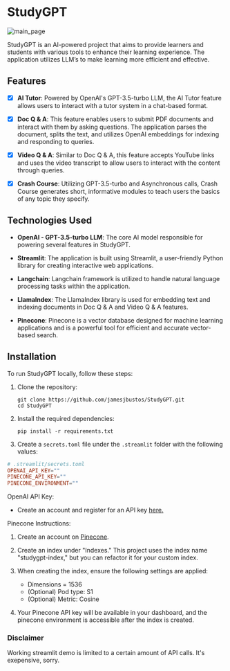 # StudyGPT

![main_page](https://github.com/jamesjbustos/StudyGPT/assets/45052719/cf7db466-73f2-4691-b93f-e04e0acf2af0)

StudyGPT is an AI-powered project that aims to provide learners and students with various tools to enhance their learning experience. The application utilizes LLM’s to make learning more efficient and effective.

## Features

- [x] **AI Tutor**: Powered by OpenAI's GPT-3.5-turbo LLM, the AI Tutor feature allows users to interact with a tutor system in a chat-based format.

- [x] **Doc Q & A**: This feature enables users to submit PDF documents and interact with them by asking questions. The application parses the document, splits the text, and utilizes OpenAI embeddings for indexing and responding to queries.

- [x] **Video Q & A**: Similar to Doc Q & A, this feature accepts YouTube links and uses the video transcript to allow users to interact with the content through queries.

- [x] **Crash Course**: Utilizing GPT-3.5-turbo and Asynchronous calls, Crash Course generates short, informative modules to teach users the basics of any topic they specify.

## Technologies Used

- **OpenAI - GPT-3.5-turbo LLM**: The core AI model responsible for powering several features in StudyGPT.

- **Streamlit**: The application is built using Streamlit, a user-friendly Python library for creating interactive web applications.

- **Langchain**: Langchain framework is utilized to handle natural language processing tasks within the application.

- **LlamaIndex**: The LlamaIndex library is used for embedding text and indexing documents in Doc Q & A and Video Q & A features.

- **Pinecone**: Pinecone is a vector database designed for machine learning applications and is a powerful tool for efficient and accurate vector-based search.

## Installation

To run StudyGPT locally, follow these steps:

1. Clone the repository:
   ```
   git clone https://github.com/jamesjbustos/StudyGPT.git
   cd StudyGPT
   ```

2. Install the required dependencies:
   ```
   pip install -r requirements.txt
   ```

3. Create a `secrets.toml` file under the `.streamlit` folder with the following values:

```toml
# .streamlit/secrets.toml
OPENAI_API_KEY=""
PINECONE_API_KEY=""
PINECONE_ENVIRONMENT=""
```

OpenAI API Key:

- Create an account and register for an API key [here.](https://platform.openai.com/signup)

Pinecone Instructions:

1. Create an account on [Pinecone](https://www.pinecone.io/).

2. Create an index under "Indexes." This project uses the index name "studygpt-index," but you can refactor it for your custom index.

3. When creating the index, ensure the following settings are applied:
   - Dimensions = 1536
   - (Optional) Pod type: S1
   - (Optional) Metric: Cosine

4. Your Pinecone API key will be available in your dashboard, and the pinecone environment is accessible after the index is created.

### Disclaimer
Working streamlit demo is limited to a certain amount of API calls. It's exepensive, sorry.
